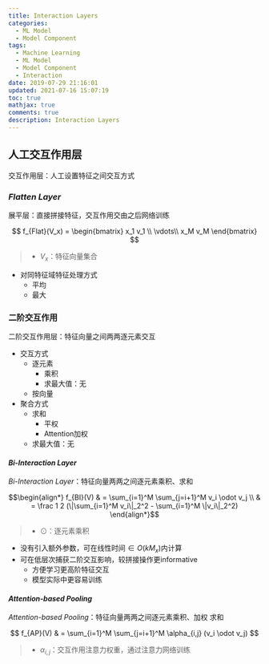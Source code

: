 ```yaml
---
title: Interaction Layers
categories:
  - ML Model
  - Model Component
tags:
  - Machine Learning
  - ML Model
  - Model Component
  - Interaction
date: 2019-07-29 21:16:01
updated: 2021-07-16 15:07:19
toc: true
mathjax: true
comments: true
description: Interaction Layers
---
```


##	人工交互作用层

交互作用层：人工设置特征之间交互方式

###	*Flatten Layer*

展平层：直接拼接特征，交互作用交由之后网络训练

$$
f_{Flat}(V_x) = \begin{bmatrix} x_1 v_1 \\ \vdots\\ x_M v_M
	\end{bmatrix}
$$

> - $V_x$：特征向量集合

-	对同特征域特征处理方式
	-	平均
	-	最大

###	二阶交互作用

二阶交互作用层：特征向量之间两两逐元素交互

-	交互方式
	-	逐元素
		-	乘积
		-	求最大值：无
	-	按向量
-	聚合方式
	-	求和
		-	平权
		-	Attention加权
	-	求最大值：无

####	*Bi-Interaction Layer*

*Bi-Interaction Layer*：特征向量两两之间逐元素乘积、求和

$$\begin{align*}
f_{BI}(V) & = \sum_{i=1}^M \sum_{j=i+1}^M v_i \odot v_j \\
& = \frac 1 2 (\|\sum_{i=1}^M v_i\|_2^2 -
	\sum_{i=1}^M \|v_i\|_2^2)
\end{align*}$$

> - $\odot$：逐元素乘积

-	没有引入额外参数，可在线性时间$\in O(kM_x)$内计算
-	可在低层次捕获二阶交互影响，较拼接操作更informative
	-	方便学习更高阶特征交互
	-	模型实际中更容易训练

####	*Attention-based Pooling*

*Attention-based Pooling*：特征向量两两之间逐元素乘积、加权
求和

$$
f_{AP}(V) & = \sum_{i=1}^M \sum_{j=i+1}^M \alpha_{i,j}
	(v_i \odot v_j)
$$

> - $\alpha_{i,j}$：交互作用注意力权重，通过注意力网络训练





